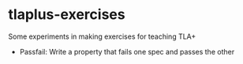 # tlaplus-exercises

Some experiments in making exercises for teaching TLA+

* Passfail: Write a property that fails one spec and passes the other

